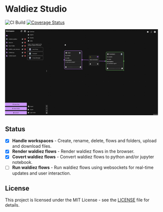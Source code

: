 # Waldiez Studio

![CI Build](https://github.com/waldiez/studio/actions/workflows/base.yaml/badge.svg) [![Coverage Status](https://coveralls.io/repos/github/waldiez/studio/badge.svg)](https://coveralls.io/github/waldiez/studio)

![Screenshot](https://github.com/waldiez/studio/blob/main/public/files/screenshots/1.webp)

## Status

- [x] **Handle workspaces** - Create, rename, delete, flows and folders, upload and download files.
- [x] **Render waldiez flows** - Render waldiez flows in the browser.
- [x] **Covert waldiez flows** - Convert waldiez flows to python and/or jupyter notebook.
- [ ] **Run waldiez flows** - Run waldiez flows using websockets for real-time updates and user interaction.

## License

This project is licensed under the MIT License - see the [LICENSE](https://github.com/waldiez/studio/blob/main/LICENSE) file for details.
